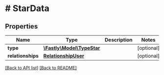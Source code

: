 # # StarData

## Properties

Name | Type | Description | Notes
------------ | ------------- | ------------- | -------------
**type** | [**\Fastly\Model\TypeStar**](TypeStar.md) |  | [optional] 
**relationships** | [**RelationshipUser**](RelationshipUser.md) |  | [optional] 


[[Back to API list]](../../README.md#endpoints) [[Back to README]](../../README.md)
